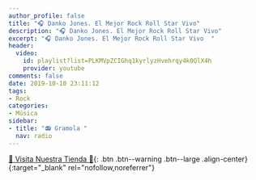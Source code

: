 ```yaml
---
author_profile: false
title: "🎧 Danko Jones. El Mejor Rock Roll Star Vivo"
description: "🎧 Danko Jones. El Mejor Rock Roll Star Vivo"
excerpt: "🎧 Danko Jones. El Mejor Rock Roll Star Vivo  "
header:
  video:
    id: playlist?list=PLKMVpZCIGhq1kyrlyzHvehrqy4k0QlX4h
    provider: youtube
comments: false
date: 2019-10-10 23:11:12
tags:
- Rock
categories:
- Música
sidebar:
- title: "📻 Gramola "
  nav: radio
---
```


[🎁 Visita Nuestra Tienda 🎁](https://www.amazon.es/shop/cibercursos){: .btn .btn--warning .btn--large .align-center}{:target="_blank" rel="nofollow,noreferrer"}